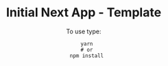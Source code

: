<div align='center'>

# Initial Next App - Template

To use type:
```
  yarn
  # or
  npm install
```

</div>